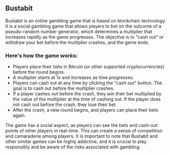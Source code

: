 ## Bustabit
Bustabit is an online gambling game that is based on blockchain technology. It is a social gambling game that allows players to bet on the outcome of a pseudo-random number generator, which determines a multiplier that increases rapidly as the game progresses. The objective is to "cash out" or withdraw your bet before the multiplier crashes, and the game ends.

### Here's how the game works:

- Players place their bets in Bitcoin (or other supported cryptocurrencies) before the round begins.
- A multiplier starts at 1x and increases as time progresses.
- Players can cash out at any time by clicking the "cash out" button. The goal is to cash out before the multiplier crashes.
- If a player cashes out before the crash, they win their bet multiplied by the value of the multiplier at the time of cashing out. If the player does not   cash out before the crash, they lose their bet.
- After the crash, a new round begins, and players can place their bets again.

The game has a social aspect, as players can see the bets and cash-out points of other players in real-time. This can create a sense of competition and camaraderie among players. It is important to note that Bustabit and other similar games can be highly addictive, and it is crucial to play responsibly and be aware of the risks associated with gambling.
